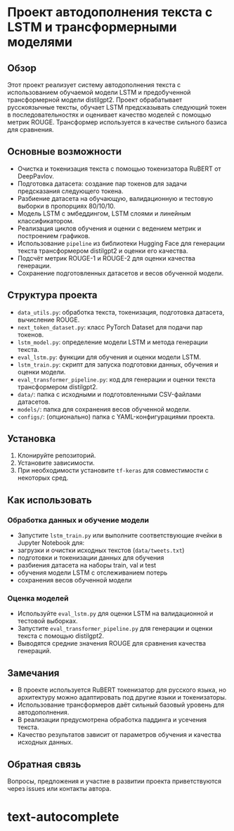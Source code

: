 # Проект автодополнения текста с LSTM и трансформерными моделями

## Обзор
Этот проект реализует систему автодополнения текста с использованием обучаемой модели LSTM и предобученной трансформерной модели distilgpt2. Проект обрабатывает русскоязычные тексты, обучает LSTM предсказывать следующий токен в последовательностях и оценивает качество моделей с помощью метрик ROUGE. Трансформер используется в качестве сильного базиса для сравнения.

## Основные возможности
- Очистка и токенизация текста с помощью токенизатора RuBERT от DeepPavlov.
- Подготовка датасета: создание пар токенов для задачи предсказания следующего токена.
- Разбиение датасета на обучающую, валидационную и тестовую выборки в пропорциях 80/10/10.
- Модель LSTM с эмбеддингом, LSTM слоями и линейным классификатором.
- Реализация циклов обучения и оценки с ведением метрик и построением графиков.
- Использование `pipeline` из библиотеки Hugging Face для генерации текста трансформером distilgpt2 и оценки его качества.
- Подсчёт метрик ROUGE-1 и ROUGE-2 для оценки качества генерации.
- Сохранение подготовленных датасетов и весов обученной модели.

## Структура проекта
- `data_utils.py`: обработка текста, токенизация, подготовка датасета, вычисление ROUGE.
- `next_token_dataset.py`: класс PyTorch Dataset для подачи пар токенов.
- `lstm_model.py`: определение модели LSTM и метода генерации текста.
- `eval_lstm.py`: функции для обучения и оценки модели LSTM.
- `lstm_train.py`: скрипт для запуска подготовки данных, обучения и оценки модели.
- `eval_transformer_pipeline.py`: код для генерации и оценки текста трансформером distilgpt2.
- `data/`: папка с исходными и подготовленными CSV-файлами датасетов.
- `models/`: папка для сохранения весов обученной модели.
- `configs/`: (опционально) папка с YAML-конфигурациями проекта.

## Установка
1. Клонируйте репозиторий.
2. Установите зависимости.
3. При необходимости установите `tf-keras` для совместимости с некоторых сред.


## Как использовать
### Обработка данных и обучение модели
- Запустите `lstm_train.py` или выполните соответствующие ячейки в Jupyter Notebook для:
- загрузки и очистки исходных текстов (`data/tweets.txt`)
- подготовки и токенизации данных для обучения
- разбиения датасета на наборы train, val и test
- обучения модели LSTM с отслеживанием потерь
- сохранения весов обученной модели

### Оценка моделей
- Используйте `eval_lstm.py` для оценки LSTM на валидационной и тестовой выборках.
- Запустите `eval_transformer_pipeline.py` для генерации и оценки текста с помощью distilgpt2.
- Выводятся средние значения ROUGE для сравнения качества генераций.

## Замечания
- В проекте используется RuBERT токенизатор для русского языка, но архитектуру можно адаптировать под другие языки и токенизаторы.
- Использование трансформеров даёт сильный базовый уровень для автодополнения.
- В реализации предусмотрена обработка паддинга и усечения текста.
- Качество результатов зависит от параметров обучения и качества исходных данных.

## Обратная связь
Вопросы, предложения и участие в развитии проекта приветствуются через issues или контакты автора.


# text-autocomplete
